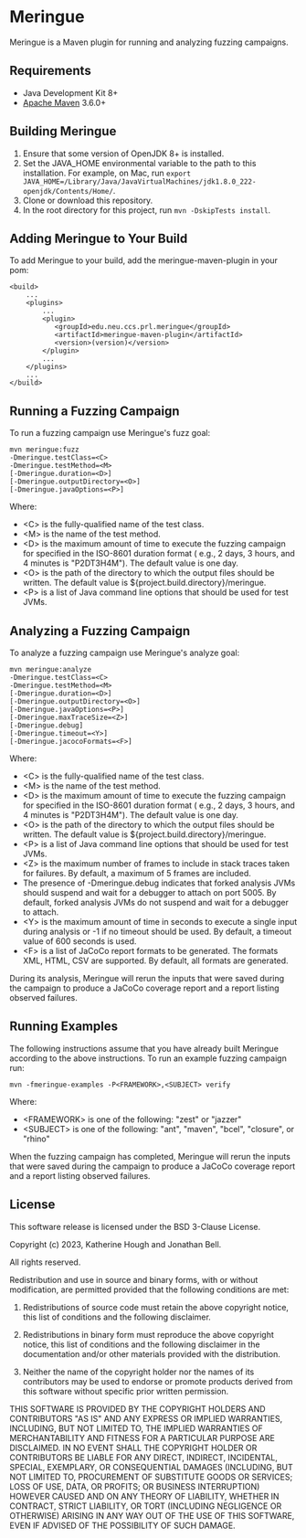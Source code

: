 # Meringue

Meringue is a Maven plugin for running and analyzing fuzzing campaigns.

## Requirements

* Java Development Kit 8+
* [Apache Maven](https://maven.apache.org/) 3.6.0+

## Building Meringue

1. Ensure that some version of OpenJDK 8+ is installed.
2. Set the JAVA_HOME environmental variable to the path to this installation. For example, on Mac,
   run `export JAVA_HOME=/Library/Java/JavaVirtualMachines/jdk1.8.0_222-openjdk/Contents/Home/`.
3. Clone or download this repository.
4. In the root directory for this project, run `mvn -DskipTests install`.

## Adding Meringue to Your Build
To add Meringue to your build, add the meringue-maven-plugin in your pom:
   ```
   <build>
       ...
       <plugins>
           ...
           <plugin>
              <groupId>edu.neu.ccs.prl.meringue</groupId>
              <artifactId>meringue-maven-plugin</artifactId>
              <version>(version)</version>
           </plugin>
           ...
       </plugins>
       ...
   </build>
   ```

## Running a Fuzzing Campaign
To run a fuzzing campaign use Meringue's fuzz goal:

```
mvn meringue:fuzz
-Dmeringue.testClass=<C> 
-Dmeringue.testMethod=<M>
[-Dmeringue.duration=<D>]
[-Dmeringue.outputDirectory=<O>]
[-Dmeringue.javaOptions=<P>]
```

Where:

* \<C\> is the fully-qualified name of the test class.
* \<M\> is the name of the test method.
* \<D\> is the maximum amount of time to execute the fuzzing campaign for specified in the ISO-8601 duration format (
  e.g., 2 days, 3 hours, and 4 minutes is "P2DT3H4M"). The default value is one day.
* \<O\> is the path of the directory to which the output files should be written.
  The default value is ${project.build.directory}/meringue.
* \<P\> is a list of Java command line options that should be used for test JVMs.

## Analyzing a Fuzzing Campaign

To analyze a fuzzing campaign use Meringue's analyze goal:

```
mvn meringue:analyze
-Dmeringue.testClass=<C> 
-Dmeringue.testMethod=<M>
[-Dmeringue.duration=<D>]
[-Dmeringue.outputDirectory=<O>]
[-Dmeringue.javaOptions=<P>]
[-Dmeringue.maxTraceSize=<Z>]
[-Dmeringue.debug]
[-Dmeringue.timeout=<Y>]
[-Dmeringue.jacocoFormats=<F>]
```

Where:

* \<C\> is the fully-qualified name of the test class.
* \<M\> is the name of the test method.
* \<D\> is the maximum amount of time to execute the fuzzing campaign for specified in the ISO-8601 duration format (
  e.g., 2 days, 3 hours, and 4 minutes is "P2DT3H4M"). The default value is one day.
* \<O\> is the path of the directory to which the output files should be written.
  The default value is ${project.build.directory}/meringue.
* \<P\> is a list of Java command line options that should be used for test JVMs.
* \<Z\> is the maximum number of frames to include in stack traces taken for failures. By default, a maximum of 5 frames
  are included.
* The presence of -Dmeringue.debug indicates that forked analysis JVMs should suspend and wait for a debugger to attach
  on port 5005. By default, forked analysis JVMs do not suspend and wait for a debugger to attach.
* \<Y\> is the maximum amount of time in seconds to execute a single input during analysis or -1 if no timeout should be
  used. By default, a timeout value of 600 seconds is used.
* \<F\> is a list of JaCoCo report formats to be generated. The formats XML, HTML, CSV are supported. By default, all
  formats are generated.

During its analysis, Meringue will rerun the inputs that were saved during the campaign to produce a
JaCoCo coverage report and a report listing observed failures.

## Running Examples

The following instructions assume that you have already built Meringue according to the above instructions.
To run an example fuzzing campaign run:

```
mvn -fmeringue-examples -P<FRAMEWORK>,<SUBJECT> verify
```

Where:

* \<FRAMEWORK\> is one of the following: "zest" or "jazzer"
* \<SUBJECT\> is one of the following: "ant", "maven", "bcel", "closure", or "rhino"

When the fuzzing campaign has completed, Meringue will rerun the inputs that were saved during the campaign to produce a
JaCoCo coverage report and a report listing observed failures.

## License

This software release is licensed under the BSD 3-Clause License.

Copyright (c) 2023, Katherine Hough and Jonathan Bell.

All rights reserved.

Redistribution and use in source and binary forms, with or without modification, are permitted provided that the
following conditions are met:

1. Redistributions of source code must retain the above copyright notice, this list of conditions and the following
   disclaimer.

2. Redistributions in binary form must reproduce the above copyright notice, this list of conditions and the following
   disclaimer in the documentation and/or other materials provided with the distribution.

3. Neither the name of the copyright holder nor the names of its contributors may be used to endorse or promote products
   derived from this software without specific prior written permission.

THIS SOFTWARE IS PROVIDED BY THE COPYRIGHT HOLDERS AND CONTRIBUTORS "AS IS"
AND ANY EXPRESS OR IMPLIED WARRANTIES, INCLUDING, BUT NOT LIMITED TO, THE IMPLIED WARRANTIES OF MERCHANTABILITY AND
FITNESS FOR A PARTICULAR PURPOSE ARE DISCLAIMED. IN NO EVENT SHALL THE COPYRIGHT HOLDER OR CONTRIBUTORS BE LIABLE FOR
ANY DIRECT, INDIRECT, INCIDENTAL, SPECIAL, EXEMPLARY, OR CONSEQUENTIAL DAMAGES (INCLUDING, BUT NOT LIMITED TO,
PROCUREMENT OF SUBSTITUTE GOODS OR SERVICES; LOSS OF USE, DATA, OR PROFITS; OR BUSINESS INTERRUPTION) HOWEVER CAUSED AND
ON ANY THEORY OF LIABILITY, WHETHER IN CONTRACT, STRICT LIABILITY, OR TORT (INCLUDING NEGLIGENCE OR OTHERWISE) ARISING
IN ANY WAY OUT OF THE USE OF THIS SOFTWARE, EVEN IF ADVISED OF THE POSSIBILITY OF SUCH DAMAGE.
